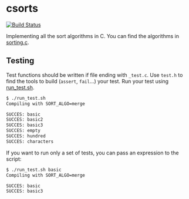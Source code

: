 # csorts

[![Build Status](https://travis-ci.org/gjolly/csorts.svg?branch=master)](https://travis-ci.org/gjolly/csorts)

Implementing all the sort algorithms in C. You can find the algorithms in [sorting.c](sorting.c).

## Testing
Test functions should be written if file ending with `_test.c`. Use `test.h` to find the tools to build (`assert`, `fail`...) your test. Run your test using [run_test.sh](run_test.sh).

```bash
$ ./run_test.sh
Compiling with SORT_ALGO=merge

SUCCES: basic
SUCCES: basic2
SUCCES: basic3
SUCCES: empty
SUCCES: hundred
SUCCES: characters
```

If you want to run only a set of tests, you can pass an expression to the script:
```bash
$ ./run_test.sh basic
Compiling with SORT_ALGO=merge

SUCCES: basic
SUCCES: basic3
```

